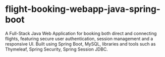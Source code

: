 # flight-booking-webapp-java-spring-boot
A Full-Stack Java Web Application for booking both direct and connecting flights, featuring secure user authentication, session management and a responsive UI. Built using Spring Boot, MySQL, libraries and tools such as Thymeleaf, Spring Security, Spring Session JDBC.
